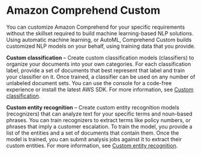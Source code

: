 # Amazon Comprehend Custom<a name="concepts-custom"></a>

You can customize Amazon Comprehend for your specific requirements without the skillset required to build machine learning\-based NLP solutions\. Using automatic machine learning, or AutoML, Comprehend Custom builds customized NLP models on your behalf, using training data that you provide\.

**Custom classification** – Create custom classification models \(classifiers\) to organize your documents into your own categories\. For each classification label, provide a set of documents that best represent that label and train your classifier on it\. Once trained, a classifier can be used on any number of unlabeled document sets\. You can use the console for a code\-free experience or install the latest AWS SDK\. For more information, see [Custom classification](how-document-classification.md)\.

**Custom entity recognition** – Create custom entity recognition models \(recognizers\) that can analyze text for your specific terms and noun\-based phrases\. You can train recognizers to extract terms like policy numbers, or phrases that imply a customer escalation\. To train the model, you provide a list of the entities and a set of documents that contain them\. Once the model is trained, you can submit analysis jobs against it to extract their custom entities\. For more information, see [Custom entity recognition](custom-entity-recognition.md)\. 